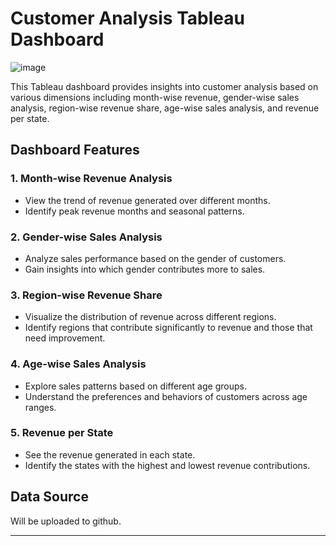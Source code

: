 






# Customer Analysis Tableau Dashboard

![image](https://github.com/barcelonaw/DataVisualization/assets/79105522/1feedf07-e13b-456e-bba4-affefa6bba2f)

This Tableau dashboard provides insights into customer analysis based on various dimensions including month-wise revenue, gender-wise sales analysis, region-wise revenue share, age-wise sales analysis, and revenue per state.

## Dashboard Features

### 1. Month-wise Revenue Analysis
- View the trend of revenue generated over different months.
- Identify peak revenue months and seasonal patterns.

### 2. Gender-wise Sales Analysis
- Analyze sales performance based on the gender of customers.
- Gain insights into which gender contributes more to sales.

### 3. Region-wise Revenue Share
- Visualize the distribution of revenue across different regions.
- Identify regions that contribute significantly to revenue and those that need improvement.

### 4. Age-wise Sales Analysis
- Explore sales patterns based on different age groups.
- Understand the preferences and behaviors of customers across age ranges.

### 5. Revenue per State
- See the revenue generated in each state.
- Identify the states with the highest and lowest revenue contributions.


## Data Source

Will be uploaded to github.


---



